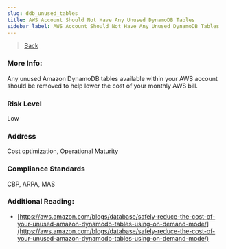 ```yaml
---
slug: ddb_unused_tables
title: AWS Account Should Not Have Any Unused DynamoDB Tables
sidebar_label: AWS Account Should Not Have Any Unused DynamoDB Tables
---
```

> [Back](../../dynamodbmonitoring)

### More Info:
Any unused Amazon DynamoDB tables available within your AWS account should be removed to help lower the cost of your monthly AWS bill. 

### Risk Level
Low

### Address
Cost optimization, Operational Maturity

### Compliance Standards
CBP, ARPA, MAS

### Additional Reading:
- [https://aws.amazon.com/blogs/database/safely-reduce-the-cost-of-your-unused-amazon-dynamodb-tables-using-on-demand-mode/](https://aws.amazon.com/blogs/database/safely-reduce-the-cost-of-your-unused-amazon-dynamodb-tables-using-on-demand-mode/) 
